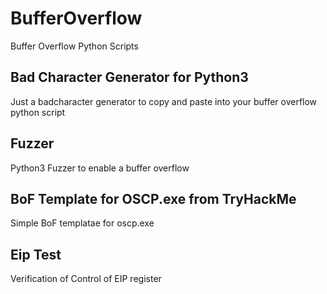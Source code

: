 # BufferOverflow
Buffer Overflow Python Scripts

## Bad Character Generator for Python3

Just a badcharacter generator to copy and paste into your buffer overflow python script

## Fuzzer

Python3 Fuzzer to enable a buffer overflow

## BoF Template for OSCP.exe from TryHackMe

Simple BoF templatae for oscp.exe

## Eip Test

Verification of Control of EIP register
